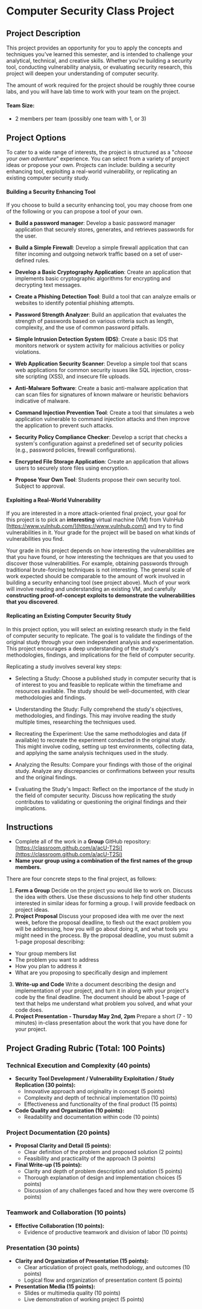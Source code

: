 # Computer Security Class Project

## Project Description

This project provides an opportunity for you to apply the concepts and techniques you've learned this semester, and is intended to challenge your analytical, technical, and creative skills. Whether you're building a security tool, conducting vulnerability analysis, or evaluating security research, this project will deepen your understanding of computer security.

The amount of work required for the project should be roughly three course labs, and you will have lab time to work with your team on the project. 

#### Team Size: 
* 2 members per team (possibly one team with 1, or 3)

## Project Options

To cater to a wide range of interests, the project is structured as a "_choose your own adventure_" experience. You can select from a variety of project ideas or propose your own. Projects can include: building a security enhancing tool, exploiting a real-world vulnerability, or replicating an existing computer security study. 

#### Building a Security Enhancing Tool 

If you choose to build a security enhancing tool, you may choose from one of the following or you can propose a tool of your own. 

- **Build a password manager**: Develop a basic password manager application that securely stores, generates, and retrieves passwords for the user.

- **Build a Simple Firewall**: Develop a simple firewall application that can filter incoming and outgoing network traffic based on a set of user-defined rules. 
    
- **Develop a Basic Cryptography Application**: Create an application that implements basic cryptographic algorithms for encrypting and decrypting text messages. 
    
- **Create a Phishing Detection Tool**: Build a tool that can analyze emails or websites to identify potential phishing attempts. 
    
- **Password Strength Analyzer**: Build an application that evaluates the strength of passwords based on various criteria such as length, complexity, and the use of common password pitfalls.
    
- **Simple Intrusion Detection System (IDS)**: Create a basic IDS that monitors network or system activity for malicious activities or policy violations. 
    
- **Web Application Security Scanner**: Develop a simple tool that scans web applications for common security issues like SQL injection, cross-site scripting (XSS), and insecure file uploads.
    
- **Anti-Malware Software**: Create a basic anti-malware application that can scan files for signatures of known malware or heuristic behaviors indicative of malware. 
    
- **Command Injection Prevention Tool**: Create a tool that simulates a web application vulnerable to command injection attacks and then improve the application to prevent such attacks. 
    
- **Security Policy Compliance Checker**: Develop a script that checks a system's configuration against a predefined set of security policies (e.g., password policies, firewall configurations).
    
- **Encrypted File Storage Application**: Create an application that allows users to securely store files using encryption. 
    
- **Propose Your Own Tool**: Students propose their own security tool.  Subject to approval. 


#### Exploiting a Real-World Vulnerability

If you are interested in a more attack-oriented final project, your goal for this project is to pick an __interesting__ virtual machine (VM) from VulnHub [https://www.vulnhub.com/](https://www.vulnhub.com/) and try to find vulnerabilities in it. Your grade for the project will be based on what kinds of vulnerabilities you find. 

Your grade in this project depends on how interesting the vulnerabilities are that you have found, or how interesting the techniques are that you used to discover those vulnerabilities. For example, obtaining passwords through traditional brute-forcing techniques is not interesting. The general scale of work expected should be comparable to the amount of work involved in building a security enhancing tool (see project above). Much of your work will involve reading and understanding an existing VM, and carefully __constructing proof-of-concept exploits to demonstrate the vulnerabilities that you discovered__.


#### Replicating an Existing Computer Security Study

In this project option, you will select an existing research study in the field of computer security to replicate. The goal is to validate the findings of the original study through your own independent analysis and experimentation. This project encourages a deep understanding of the study's methodologies, findings, and implications for the field of computer security.

Replicating a study involves several key steps:

- Selecting a Study: Choose a published study in computer security that is of interest to you and feasible to replicate within the timeframe and resources available. The study should be well-documented, with clear methodologies and findings.

- Understanding the Study: Fully comprehend the study's objectives, methodologies, and findings. This may involve reading the study multiple times, researching the techniques used.

- Recreating the Experiment: Use the same methodologies and data (if available) to recreate the experiment conducted in the original study. This might involve coding, setting up test environments, collecting data, and applying the same analysis techniques used in the study.

- Analyzing the Results: Compare your findings with those of the original study. Analyze any discrepancies or confirmations between your results and the original findings.

- Evaluating the Study's Impact: Reflect on the importance of the study in the field of computer security. Discuss how replicating the study contributes to validating or questioning the original findings and their implications.



## Instructions

- Complete all of the work in a __Group__ GitHub repository: [https://classroom.github.com/a/acU-T2Si](https://classroom.github.com/a/acU-T2Si)
- __Name your group using a combination of the first names of the group members.__ 

There are four concrete steps to the final project, as follows:

1. __Form a Group__
Decide on the project you would like to work on. Discuss the idea with others. Use these discussions to help find other students interested in similar ideas for forming a group. I will provide feedback on project ideas.
2. __Project Proposal__
Discuss your proposed idea with me over the next week, before the proposal deadline, to flesh out the exact problem you will be addressing, how you will go about doing it, and what tools you might need in the process. By the proposal deadline, you must submit a 1-page proposal describing:
- Your group members list
- The problem you want to address
- How you plan to address it
- What are you proposing to specifically design and implement
3. __Write-up and Code__
Write a document describing the design and implementation of your project, and turn it in along with your project's code by the final deadline. The document should be about 1-page of text that helps me understand what problem you solved, and what your code does. 
4. __Project Presentation - Thursday May 2nd, 2pm__
Prepare a short (7 - 10 minutes) in-class presentation about the work that you have done for your project. 

## Project Grading Rubric (Total: 100 Points)

### Technical Execution and Complexity (40 points)
- **Security Tool Development / Vulnerability Exploitation / Study Replication (30 points):** 
  - Innovative approach and originality in concept (5 points)
  - Complexity and depth of technical implementation (10 points)
  - Effectiveness and functionality of the final product (15 points)
- **Code Quality and Organization (10 points):**
  - Readability and documentation within code (10 points)

### Project Documentation (20 points)
- **Proposal Clarity and Detail (5 points):**
  - Clear definition of the problem and proposed solution (2 points)
  - Feasibility and practicality of the approach (3 points)
- **Final Write-up (15 points):**
  - Clarity and depth of problem description and solution (5 points)
  - Thorough explanation of design and implementation choices (5 points)
  - Discussion of any challenges faced and how they were overcome (5 points)

### Teamwork and Collaboration (10 points)
- **Effective Collaboration (10 points):**
  - Evidence of productive teamwork and division of labor (10 points)

### Presentation (30 points)
- **Clarity and Organization of Presentation (15 points):**
  - Clear articulation of project goals, methodology, and outcomes (10 points)
  - Logical flow and organization of presentation content (5 points)
- **Presentation Media (15 points):**
  - Slides or multimedia quality (10 points)
  - Live demonstration of working project (5 points)

